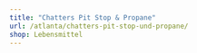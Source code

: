 ```yaml
---
title: "Chatters Pit Stop & Propane"
url: /atlanta/chatters-pit-stop-und-propane/
shop: Lebensmittel
---
```

